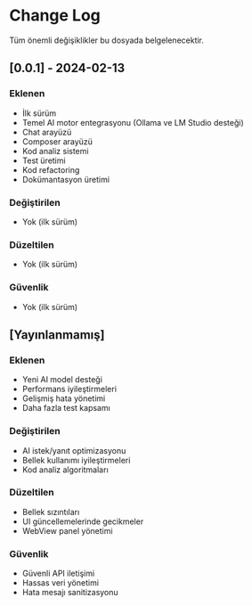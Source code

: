 # Change Log

Tüm önemli değişiklikler bu dosyada belgelenecektir.

## [0.0.1] - 2024-02-13

### Eklenen
- İlk sürüm
- Temel AI motor entegrasyonu (Ollama ve LM Studio desteği)
- Chat arayüzü
- Composer arayüzü
- Kod analiz sistemi
- Test üretimi
- Kod refactoring
- Dokümantasyon üretimi

### Değiştirilen
- Yok (ilk sürüm)

### Düzeltilen
- Yok (ilk sürüm)

### Güvenlik
- Yok (ilk sürüm)

## [Yayınlanmamış]

### Eklenen
- Yeni AI model desteği
- Performans iyileştirmeleri
- Gelişmiş hata yönetimi
- Daha fazla test kapsamı

### Değiştirilen
- AI istek/yanıt optimizasyonu
- Bellek kullanımı iyileştirmeleri
- Kod analiz algoritmaları

### Düzeltilen
- Bellek sızıntıları
- UI güncellemelerinde gecikmeler
- WebView panel yönetimi

### Güvenlik
- Güvenli API iletişimi
- Hassas veri yönetimi
- Hata mesajı sanitizasyonu 